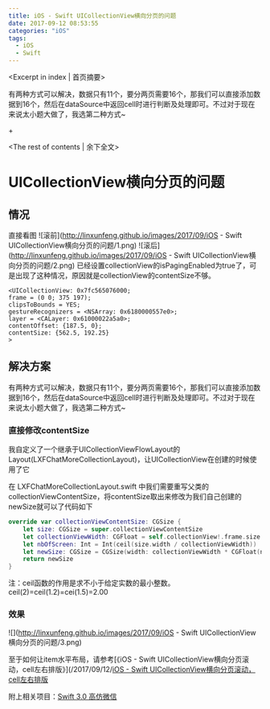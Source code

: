```yaml
---
title: iOS - Swift UICollectionView横向分页的问题
date: 2017-09-12 08:53:55
categories: "iOS"
tags:
  - iOS
  - Swift
---
```


<Excerpt in index | 首页摘要> 

有两种方式可以解决，数据只有11个，要分两页需要16个，那我们可以直接添加数据到16个，然后在dataSource中返回cell时进行判断及处理即可。不过对于现在来说太小题大做了，我选第二种方式~

+<!-- more -->

<The rest of contents | 余下全文>

# UICollectionView横向分页的问题
## 情况
直接看图
![滚前](http://linxunfeng.github.io/images/2017/09/iOS - Swift UICollectionView横向分页的问题/1.png)
![滚后](http://linxunfeng.github.io/images/2017/09/iOS - Swift UICollectionView横向分页的问题/2.png)
已经设置collectionView的isPagingEnabled为true了，可是出现了这种情况，原因就是collectionView的contentSize不够。

```
<UICollectionView: 0x7fc565076000; 
frame = (0 0; 375 197); 
clipsToBounds = YES; 
gestureRecognizers = <NSArray: 0x6180000557e0>; 
layer = <CALayer: 0x61000022a5a0>; 
contentOffset: {187.5, 0}; 
contentSize: {562.5, 192.25}
>
```
## 解决方案
有两种方式可以解决，数据只有11个，要分两页需要16个，那我们可以直接添加数据到16个，然后在dataSource中返回cell时进行判断及处理即可。不过对于现在来说太小题大做了，我选第二种方式~
### 直接修改contentSize
我自定义了一个继承于UICollectionViewFlowLayout的Layout(LXFChatMoreCollectionLayout)，让UICollectionView在创建的时候使用了它

在 LXFChatMoreCollectionLayout.swift 中我们需要重写父类的collectionViewContentSize，将contentSize取出来修改为我们自己创建的newSize就可以了代码如下
```swift
override var collectionViewContentSize: CGSize {
    let size: CGSize = super.collectionViewContentSize
    let collectionViewWidth: CGFloat = self.collectionView!.frame.size.width
    let nbOfScreen: Int = Int(ceil(size.width / collectionViewWidth))
    let newSize: CGSize = CGSize(width: collectionViewWidth * CGFloat(nbOfScreen), height: size.height)
    return newSize
}
```
注：ceil函数的作用是求不小于给定实数的最小整数。ceil(2)=ceil(1.2)=cei(1.5)=2.00
### 效果
![](http://linxunfeng.github.io/images/2017/09/iOS - Swift UICollectionView横向分页的问题/3.png)

至于如何让item水平布局，请参考[《iOS - Swift UICollectionView横向分页滚动，cell左右排版》](/2017/09/12/[iOS - Swift UICollectionView横向分页滚动，cell左右排版](http://linxunfeng.top/2017/09/12/iOS-Swift-UICollectionView横向分页滚动，cell左右排版/)

附上相关项目：[Swift 3.0 高仿微信](https://github.com/LinXunFeng/LXFWeChat)